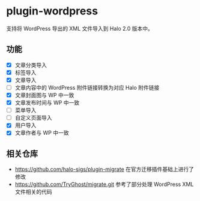 # plugin-wordpress

支持将 WordPress 导出的 XML 文件导入到 Halo 2.0 版本中。

## 功能

- [x] 文章分类导入
- [x] 标签导入
- [x] 文章导入
- [ ] 文章内容中的 WordPress 附件链接转换为对应 Halo 附件链接
- [x] 文章封面图与 WP 中一致
- [x] 文章发布时间与 WP 中一致
- [ ] 菜单导入
- [ ] 自定义页面导入
- [x] 用户导入
- [x] 文章作者与 WP 中一致

## 相关仓库

- https://github.com/halo-sigs/plugin-migrate 在官方迁移插件基础上进行了修改
- https://github.com/TryGhost/migrate.git 参考了部分处理 WordPress XML 文件相关的代码
